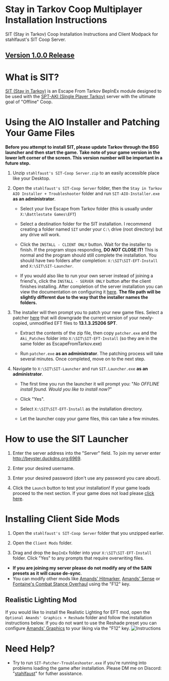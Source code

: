 # Stay in Tarkov Coop Multiplayer Installation Instructions
SIT (Stay in Tarkov) Coop Installation Instructions and Client Modpack for stahlfaust's SIT Coop Server.
## [Version 1.0.0 Release](https://github.com/blayne-eyster/StahlfaustSITCoopServer/releases/tag/v1.0.0)
# What is SIT?
[SIT (Stay in Tarkov)](https://github.com/paulov-t/SIT.Core) is an Escape From Tarkov BepInEx module designed to be used with the [SPT-AKI (Single Player Tarkov)](https://www.sp-tarkov.com/#features) server with the ultimate goal of "Offline" Coop.
# Using the AIO Installer and Patching Your Game Files
**Before you attempt to install SIT, please update Tarkov through the BSG launcher and then start the game.**
**Take note of your game version in the lower left corner of the screen. This version number will be important in a future step.**
1. Unzip `stahlfaust's SIT-Coop Server.zip` to an easily accessible place like your Desktop.

2. Open the `stahlfaust's SIT-Coop Server` folder, then the `Stay in Tarkov AIO Installer + Troubleshooter` folder and run `SIT-AIO-Installer.exe`  **as an administrator**.

	* Select your live Escape from Tarkov folder (this is usually under `X:\Battlestate Games\EFT`)

	* Select a destination folder for the SIT installation. I recommend creating a folder named `SIT` under your `C:\` drive (root directory) but any drive will work.

	* Click the `INSTALL - CLIENT ONLY` button. Wait for the installer to finish. If the program stops responding, **DO _NOT_ CLOSE IT!** This is normal and the program should still complete the installation. You should have two folders after completion: `X:\SIT\SIT-EFT-Install` and `X:\SIT\SIT-Launcher`.

	* If you would also like to run your own server instead of joining a friend's, click the `INSTALL - SERVER ONLY` button after the client finishes installing. After completion of the server installation you can view the documentation on configuring it [here](https://github.com/paulov-t/SIT.Core/wiki/Step-By-Step-Installation-Guide-English#configuring-the-server). **The file path will be slightly different due to the way that the installer names the folders.**

3. The installer will then prompt you to patch your new game files. Select a patcher [here](https://hub.sp-tarkov.com/files/file/204-aki-patcher/#versions) that will downgrade the current version of your newly-copied, unmodified EFT files to **13.1.3.25206 SPT**.

	* Extract the contents of the zip file, then copy `patcher.exe` and the `Aki_Patches` folder into `X:\SIT\SIT-EFT-Install` (so they are in the same folder as EscapeFromTarkov.exe)

	* Run `patcher.exe` **as an administrator**. The patching process will take several minutes. Once completed, move on to the next step.

4. Navigate to `X:\SIT\SIT-Launcher` and run `SIT.Launcher.exe`  **as an administrator**.

	* The first time you run the launcher it will prompt you:
"_No OFFLINE install found. Would you like to install now?_"

	* Click "Yes".

	* Select `X:\SIT\SIT-EFT-Install` as the installation directory.

	* Let the launcher copy your game files, this can take a few minutes.

# How to use the SIT Launcher
1. Enter the server address into the "Server" field. To join my server enter http://beyster.duckdns.org:6969.

2. Enter your desired username.

3. Enter your desired password (don't use any password you care about).

4. Click the `Launch` button to test your installation! If your game loads proceed to the next section. If your game does not load please [click here](https://github.com/blayne-eyster/StahlfaustSITCoopServer/wiki#need-help).
# Installing Client Side Mods
1. Open the `stahlfaust's SIT-Coop Server` folder that you unzipped earlier.

2. Open the `Client Mods` folder.

3. Drag and drop the `BepInEx` folder into your `X:\SIT\SIT-EFT-Install` folder. Click "Yes" to any prompts that require overwriting files.
* **If you are joining my server please do not modify any of the SAIN presets as it will cause de-sync**.
* You can modify other mods like [Amands' Hitmarker](https://hub.sp-tarkov.com/files/file/798-amands-s-hitmarker/), [Amands' Sense](https://hub.sp-tarkov.com/files/file/1361-amands-sense/) or [Fontaine's Combat Stance Overhaul](https://hub.sp-tarkov.com/files/file/1098-fontaine-s-combat-stance-overhaul/) using the "F12" key.
## Realistic Lighting Mod
If you would like to install the Realistic Lighting for EFT mod, open the `Optional Amands' Graphics + Reshade` folder and follow the installation instructions below. If you do not want to use the Reshade preset you can configure [Amands' Graphics](https://hub.sp-tarkov.com/files/file/813-amands-s-graphics/) to your liking via the "F12" key.
![Instructions](https://github.com/blayne-eyster/StahlfaustSITCoopServer/assets/135766383/15a0c6a1-a398-4a22-924e-8cc6da00db9b)
# Need Help?
* Try to run `SIT-Patcher-Troubleshooter.exe` if you're running into problems loading the game after installation.
Please DM me on Discord: "[stahlfaust](https://discord.com/users/588465573009162251)" for futher assistance.

